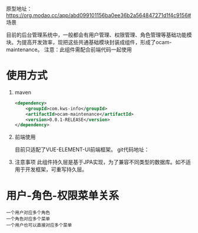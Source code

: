原型地址：https://org.modao.cc/app/abd099101156ba0ee36b2a564847271d1f4c9156# 场景

目前的后台管理系统中，一般都会有用户管理、权限管理、角色管理等基础功能模块。为提高开发效率，现把这些共通基础模块封装成组件，形成了ocam-maintenance。
注意：此组件需配合前端代码一起使用

# 使用方式

1. maven

    ```xml
    <dependency>
        <groupId>com.kws-info</groupId>
        <artifactId>ocam-maintenance</artifactId>
        <version>0.0.1-RELEASE</version>
    </dependency>
    ```

2. 前端使用

    目前只适配了VUE-ELEMENT-UI前端框架。
    git代码地址：
    
3. 注意事项
    此组件持久层是基于JPA实现，为了兼容不同类型的数据库。如不适用于开发框架，可重写持久层。

# 用户-角色-权限菜单关系

    一个用户对应多个角色
    一个角色对应多个菜单
    一个用户也可以直接对应多个菜单
    
 
